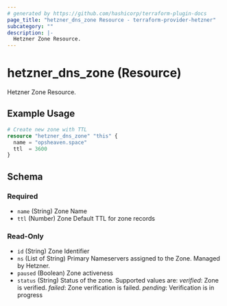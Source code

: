 ```yaml
---
# generated by https://github.com/hashicorp/terraform-plugin-docs
page_title: "hetzner_dns_zone Resource - terraform-provider-hetzner"
subcategory: ""
description: |-
  Hetzner Zone Resource.
---
```


# hetzner_dns_zone (Resource)

Hetzner Zone Resource.

## Example Usage

```terraform
# Create new zone with TTL
resource "hetzner_dns_zone" "this" {
  name = "opsheaven.space"
  ttl  = 3600
}
```

<!-- schema generated by tfplugindocs -->
## Schema

### Required

- `name` (String) Zone Name
- `ttl` (Number) Zone Default TTL for zone records

### Read-Only

- `id` (String) Zone Identifier
- `ns` (List of String) Primary Nameservers assigned to the Zone. Managed by Hetzner.
- `paused` (Boolean) Zone activeness
- `status` (String) Status of the zone. Supported values are:
			*verified*: Zone is verified.
			*failed*: Zone verification is failed.
			*pending*: Verification is in progress
